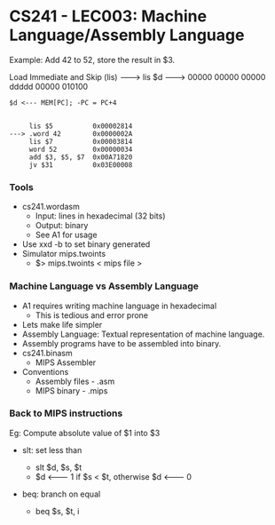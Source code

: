 # CS241 - LEC003: Machine Language/Assembly Language

Example: Add 42 to 52, store the result in $3.

Load Immediate and Skip (lis)
---> lis $d
---> 00000 00000 00000 ddddd 00000 010100
```
$d <--- MEM[PC]; -PC = PC+4


     lis $5          0x00002814
---> .word 42        0x0000002A
     lis $7          0x00003814
     word 52         0x00000034
     add $3, $5, $7  0x00A71820
     jv $31          0x03E00008
```

### Tools
- cs241.wordasm
  - Input: lines in hexadecimal (32 bits)
  - Output: binary
  - See A1 for usage
- Use xxd -b to set binary generated
- Simulator mips.twoints
  - $> mips.twoints < mips file >

### Machine Language vs Assembly Language
- A1 requires writing machine language in hexadecimal
  - This is tedious and error prone
- Lets make life simpler
- Assembly Language: Textual representation of machine language.
- Assembly programs have to be assembled into binary.
- cs241.binasm
  - MIPS Assembler
- Conventions
  - Assembly files - .asm
  - MIPS binary - .mips

### Back to MIPS instructions
Eg: Compute absolute value of $1 into $3
- slt: set less than
  - slt $d, $s, $t
  - $d <--- 1 if $s < $t, otherwise $d <--- 0

- beq: branch on equal
  - beq $s, $t, i


<!--stackedit_data:
eyJoaXN0b3J5IjpbLTMyNDEyMTM1NywtNDczOTUxMDM4LDExNj
Q5MTkxNzIsMTk2Mzk5OTYyNCwxNjQ2NTA2OTczXX0=
-->